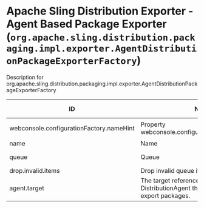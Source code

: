 # Apache Sling Distribution Exporter - Agent Based Package Exporter (`org.apache.sling.distribution.packaging.impl.exporter.AgentDistributionPackageExporterFactory`)

Description for org.apache.sling.distribution.packaging.impl.exporter.AgentDistributionPackageExporterFactory

| ID  | Name | Required | Type | Default value | Description |
| --- | ---- | -------- | ---- | ------------- | ----------- |
| webconsole.configurationFactory.nameHint | Property webconsole.configurationFactory.nameHint | `true` | `String` | `[Exporter name: {name}]` | Description for webconsole.configurationFactory.nameHint |
| name | Name | `true` | `String` | `null` | The name of the exporter. |
| queue | Queue | `true` | `String` | `null` | The name of the queue from which the packages should be exported. |
| drop.invalid.items | Drop invalid queue items | `true` | `String` | `[false]` | Remove invalid items from the queue. |
| agent.target | The target reference for the DistributionAgent that will be used to export packages. | `true` | `String` | `null` | Description for agent.target |
